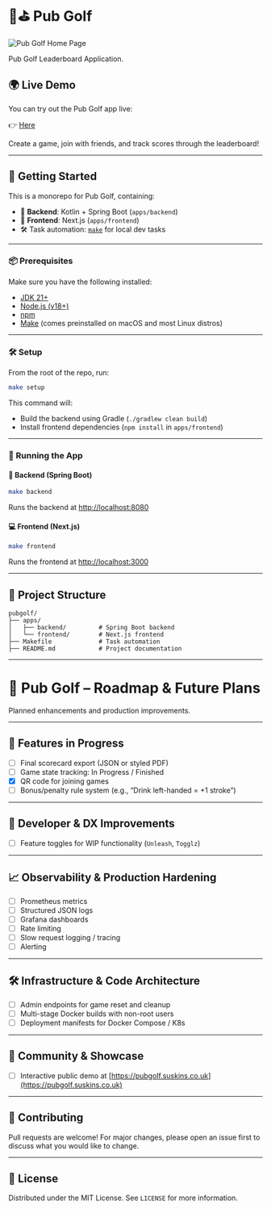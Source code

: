 # 🍻⛳️ Pub Golf

![Pub Golf Home Page](docs/home.png?raw=true "Home Page")

Pub Golf Leaderboard Application.

## 🌍 Live Demo

You can try out the Pub Golf app live:

👉 [Here](https://pubgolf.suskins.co.uk)

Create a game, join with friends, and track scores through the leaderboard!

---

## 🚀 Getting Started

This is a monorepo for Pub Golf, containing:

- 🧠 **Backend**: Kotlin + Spring Boot (`apps/backend`)
- 💅 **Frontend**: Next.js (`apps/frontend`)
- 🛠️ Task automation: [`make`](https://www.gnu.org/software/make/) for local dev tasks

---

### 📦 Prerequisites

Make sure you have the following installed:

- [JDK 21+](https://adoptium.net/)
- [Node.js (v18+)](https://nodejs.org/)
- [npm](https://www.npmjs.com/)
- [Make](https://www.gnu.org/software/make/) (comes preinstalled on macOS and most Linux distros)

---

### 🛠 Setup

From the root of the repo, run:

```bash
make setup
```

This command will:

- Build the backend using Gradle (`./gradlew clean build`)
- Install frontend dependencies (`npm install` in `apps/frontend`)

---

### 🧪 Running the App

#### 🔁 Backend (Spring Boot)

```bash
make backend
```

Runs the backend at [http://localhost:8080](http://localhost:8080)

#### 💻 Frontend (Next.js)

```bash
make frontend
```

Runs the frontend at [http://localhost:3000](http://localhost:3000)

---

## 📁 Project Structure

```
pubgolf/
├── apps/
│   ├── backend/         # Spring Boot backend
│   └── frontend/        # Next.js frontend
├── Makefile             # Task automation
├── README.md            # Project documentation
```

---

# 🧭 Pub Golf – Roadmap & Future Plans

Planned enhancements and production improvements.

---

## 🚀 Features in Progress

- [ ] Final scorecard export (JSON or styled PDF)
- [ ] Game state tracking: In Progress / Finished
- [x] QR code for joining games
- [ ] Bonus/penalty rule system (e.g., “Drink left-handed = +1 stroke”)

---

## 🧪 Developer & DX Improvements

- [ ] Feature toggles for WIP functionality (`Unleash`, `Togglz`)

---

## 📈 Observability & Production Hardening

- [ ] Prometheus metrics
- [ ] Structured JSON logs
- [ ] Grafana dashboards
- [ ] Rate limiting
- [ ] Slow request logging / tracing
- [ ] Alerting

---

## 🛠 Infrastructure & Code Architecture

- [ ] Admin endpoints for game reset and cleanup
- [ ] Multi-stage Docker builds with non-root users
- [ ] Deployment manifests for Docker Compose / K8s

---

## 🤝 Community & Showcase

- [ ] Interactive public demo at [https://pubgolf.suskins.co.uk](https://pubgolf.suskins.co.uk)

---

## 🤝 Contributing

Pull requests are welcome! For major changes, please open an issue first to discuss what you would like to change.

---

## 📝 License

Distributed under the MIT License. See `LICENSE` for more information.
